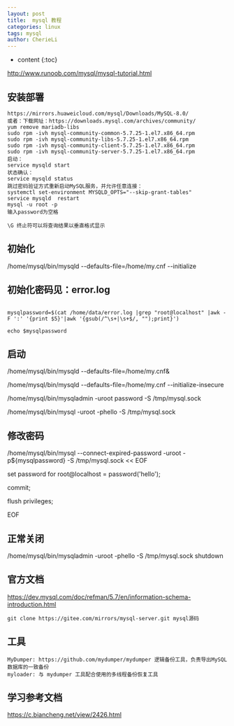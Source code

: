```yaml
---
layout: post
title:  mysql 教程
categories: linux
tags: mysql
author: CherieLi
---
```


* content
{:toc}  

<http://www.runoob.com/mysql/mysql-tutorial.html>


## 安装部署
```
https://mirrors.huaweicloud.com/mysql/Downloads/MySQL-8.0/
或者：下载网址：https://downloads.mysql.com/archives/community/
yum remove mariadb-libs
sudo rpm -ivh mysql-community-common-5.7.25-1.el7.x86_64.rpm
sudo rpm -ivh mysql-community-libs-5.7.25-1.el7.x86_64.rpm
sudo rpm -ivh mysql-community-client-5.7.25-1.el7.x86_64.rpm
sudo rpm -ivh mysql-community-server-5.7.25-1.el7.x86_64.rpm
启动：
service mysqld start
状态确认：
service mysqld status
跳过密码验证方式重新启动MySQL服务，并允许任意连接：
systemctl set-environment MYSQLD_OPTS="--skip-grant-tables"
service mysqld  restart
mysql -u root -p
输入password为空格

\G 终止符可以将查询结果以垂直格式显示
```
## 初始化

/home/mysql/bin/mysqld --defaults-file=/home/my.cnf --initialize

## 初始化密码见：error.log
```

mysqlpassword=$(cat /home/data/error.log |grep "root@localhost" |awk -F ':' '{print $5}'|awk '{gsub(/^\s+|\s+$/, "");print}')

echo $mysqlpassword
```
 

## 启动

/home/mysql/bin/mysqld --defaults-file=/home/my.cnf&

/home/mysql/bin/mysqld --defaults-file=/home/my.cnf --initialize-insecure

/home/mysql/bin/mysqladmin -uroot password -S /tmp/mysql.sock

/home/mysql/bin/mysql -uroot -phello -S /tmp/mysql.sock

 

## 修改密码

/home/mysql/bin/mysql --connect-expired-password -uroot -p${mysqlpassword} -S /tmp/mysql.sock << EOF

set password for root@localhost = password('hello');

commit;

flush privileges;

EOF

 

## 正常关闭

/home/mysql/bin/mysqladmin -uroot -phello -S /tmp/mysql.sock shutdown


## 官方文档
https://dev.mysql.com/doc/refman/5.7/en/information-schema-introduction.html  

```
git clone https://gitee.com/mirrors/mysql-server.git mysql源码
```
## 工具
```
MyDumper: https://github.com/mydumper/mydumper 逻辑备份工具，负责导出MySQL数据库的一致备份
myloader: 与 mydumper 工具配合使用的多线程备份恢复工具
```
## 学习参考文档
https://c.biancheng.net/view/2426.html  

